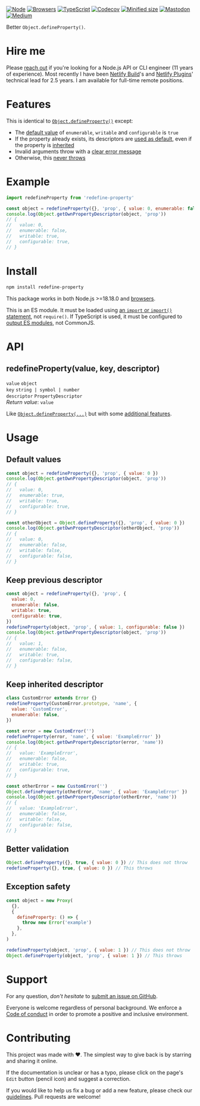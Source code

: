 [![Node](https://img.shields.io/badge/-Node.js-808080?logo=node.js&colorA=404040&logoColor=66cc33)](https://www.npmjs.com/package/redefine-property)
[![Browsers](https://img.shields.io/badge/-Browsers-808080?logo=firefox&colorA=404040)](https://unpkg.com/redefine-property?module)
[![TypeScript](https://img.shields.io/badge/-Typed-808080?logo=typescript&colorA=404040&logoColor=0096ff)](/src/main.d.ts)
[![Codecov](https://img.shields.io/badge/-Tested%20100%25-808080?logo=codecov&colorA=404040)](https://codecov.io/gh/ehmicky/redefine-property)
[![Minified size](https://img.shields.io/bundlephobia/minzip/redefine-property?label&colorA=404040&colorB=808080&logo=webpack)](https://bundlephobia.com/package/redefine-property)
[![Mastodon](https://img.shields.io/badge/-Mastodon-808080.svg?logo=mastodon&colorA=404040&logoColor=9590F9)](https://fosstodon.org/@ehmicky)
[![Medium](https://img.shields.io/badge/-Medium-808080.svg?logo=medium&colorA=404040)](https://medium.com/@ehmicky)

Better `Object.defineProperty()`.

# Hire me

Please
[reach out](https://www.linkedin.com/feed/update/urn:li:activity:7117265228068716545/)
if you're looking for a Node.js API or CLI engineer (11 years of experience).
Most recently I have been [Netlify Build](https://github.com/netlify/build)'s
and [Netlify Plugins](https://www.netlify.com/products/build/plugins/)'
technical lead for 2.5 years. I am available for full-time remote positions.

# Features

This is identical to
[`Object.defineProperty()`](https://developer.mozilla.org/en-US/docs/Web/JavaScript/Reference/Global_Objects/Object/defineProperty)
except:

- The [default value](#default-values) of `enumerable`, `writable` and
  `configurable` is `true`
- If the property already exists, its descriptors are
  [used as default](#keep-previous-descriptor), even if the property is
  [inherited](#keep-inherited-descriptor)
- Invalid arguments throw with a [clear error message](#better-validation)
- Otherwise, this [never throws](#exception-safety)

# Example

```js
import redefineProperty from 'redefine-property'

const object = redefineProperty({}, 'prop', { value: 0, enumerable: false })
console.log(Object.getOwnPropertyDescriptor(object, 'prop'))
// {
//   value: 0,
//   enumerable: false,
//   writable: true,
//   configurable: true,
// }
```

# Install

```bash
npm install redefine-property
```

This package works in both Node.js >=18.18.0 and
[browsers](https://raw.githubusercontent.com/ehmicky/dev-tasks/main/src/browserslist).

This is an ES module. It must be loaded using
[an `import` or `import()` statement](https://gist.github.com/sindresorhus/a39789f98801d908bbc7ff3ecc99d99c),
not `require()`. If TypeScript is used, it must be configured to
[output ES modules](https://www.typescriptlang.org/docs/handbook/esm-node.html),
not CommonJS.

# API

## redefineProperty(value, key, descriptor)

`value` `object`\
`key` `string | symbol | number`\
`descriptor` `PropertyDescriptor`\
_Return value_: `value`

Like
[`Object.defineProperty(...)`](https://developer.mozilla.org/en-US/docs/Web/JavaScript/Reference/Global_Objects/Object/defineProperty)
but with some [additional features](#features).

# Usage

## Default values

<!-- eslint-disable fp/no-mutating-methods -->

```js
const object = redefineProperty({}, 'prop', { value: 0 })
console.log(Object.getOwnPropertyDescriptor(object, 'prop'))
// {
//   value: 0,
//   enumerable: true,
//   writable: true,
//   configurable: true,
// }

const otherObject = Object.defineProperty({}, 'prop', { value: 0 })
console.log(Object.getOwnPropertyDescriptor(otherObject, 'prop'))
// {
//   value: 0,
//   enumerable: false,
//   writable: false,
//   configurable: false,
// }
```

## Keep previous descriptor

```js
const object = redefineProperty({}, 'prop', {
  value: 0,
  enumerable: false,
  writable: true,
  configurable: true,
})
redefineProperty(object, 'prop', { value: 1, configurable: false })
console.log(Object.getOwnPropertyDescriptor(object, 'prop'))
// {
//   value: 1,
//   enumerable: false,
//   writable: true,
//   configurable: false,
// }
```

## Keep inherited descriptor

<!-- eslint-disable fp/no-class, fp/no-mutating-methods -->

```js
class CustomError extends Error {}
redefineProperty(CustomError.prototype, 'name', {
  value: 'CustomError',
  enumerable: false,
})

const error = new CustomError('')
redefineProperty(error, 'name', { value: 'ExampleError' })
console.log(Object.getOwnPropertyDescriptor(error, 'name'))
// {
//   value: 'ExampleError',
//   enumerable: false,
//   writable: true,
//   configurable: true,
// }

const otherError = new CustomError('')
Object.defineProperty(otherError, 'name', { value: 'ExampleError' })
console.log(Object.getOwnPropertyDescriptor(otherError, 'name'))
// {
//   value: 'ExampleError',
//   enumerable: false,
//   writable: false,
//   configurable: false,
// }
```

## Better validation

<!-- eslint-disable fp/no-mutating-methods -->

```js
Object.defineProperty({}, true, { value: 0 }) // This does not throw
redefineProperty({}, true, { value: 0 }) // This throws
```

## Exception safety

<!-- eslint-disable fp/no-proxy, fp/no-mutating-methods -->

```js
const object = new Proxy(
  {},
  {
    defineProperty: () => {
      throw new Error('example')
    },
  },
)

redefineProperty(object, 'prop', { value: 1 }) // This does not throw
Object.defineProperty(object, 'prop', { value: 1 }) // This throws
```

# Support

For any question, _don't hesitate_ to [submit an issue on GitHub](../../issues).

Everyone is welcome regardless of personal background. We enforce a
[Code of conduct](CODE_OF_CONDUCT.md) in order to promote a positive and
inclusive environment.

# Contributing

This project was made with ❤️. The simplest way to give back is by starring and
sharing it online.

If the documentation is unclear or has a typo, please click on the page's `Edit`
button (pencil icon) and suggest a correction.

If you would like to help us fix a bug or add a new feature, please check our
[guidelines](CONTRIBUTING.md). Pull requests are welcome!

<!-- Thanks go to our wonderful contributors: -->

<!-- ALL-CONTRIBUTORS-LIST:START -->
<!-- prettier-ignore -->
<!--
<table><tr><td align="center"><a href="https://fosstodon.org/@ehmicky"><img src="https://avatars2.githubusercontent.com/u/8136211?v=4" width="100px;" alt="ehmicky"/><br /><sub><b>ehmicky</b></sub></a><br /><a href="https://github.com/ehmicky/redefine-property/commits?author=ehmicky" title="Code">💻</a> <a href="#design-ehmicky" title="Design">🎨</a> <a href="#ideas-ehmicky" title="Ideas, Planning, & Feedback">🤔</a> <a href="https://github.com/ehmicky/redefine-property/commits?author=ehmicky" title="Documentation">📖</a></td></tr></table>
 -->
<!-- ALL-CONTRIBUTORS-LIST:END -->
